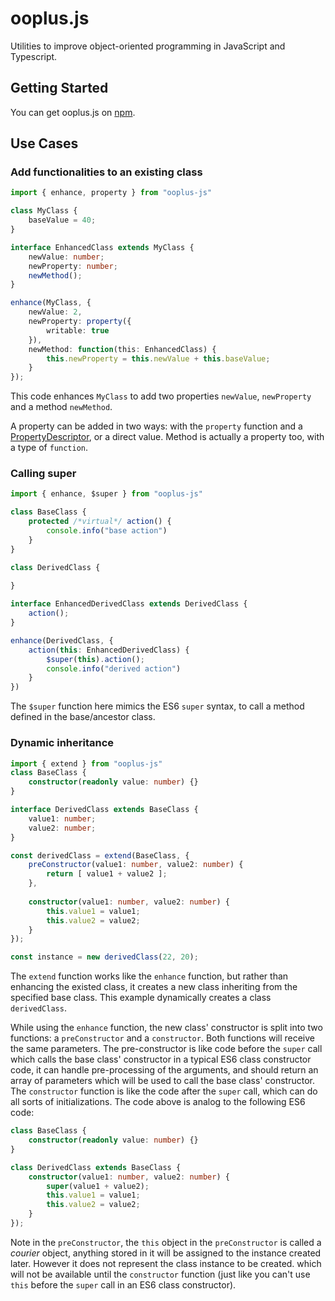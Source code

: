 # ooplus.js
Utilities to improve object-oriented programming in JavaScript and Typescript.

## Getting Started

You can get ooplus.js on [npm](https://www.npmjs.com/package/ooplus-js).

## Use Cases

### Add functionalities to an existing class

```typescript
import { enhance, property } from "ooplus-js"

class MyClass {
    baseValue = 40;
}

interface EnhancedClass extends MyClass {
    newValue: number;
    newProperty: number;
    newMethod();
}

enhance(MyClass, {
    newValue: 2,
    newProperty: property({
        writable: true
    }),
    newMethod: function(this: EnhancedClass) {
        this.newProperty = this.newValue + this.baseValue;
    }
});
```

This code enhances `MyClass` to add two properties `newValue`, `newProperty` and a method `newMethod`.

A property can be added in two ways: with the `property` function and a [PropertyDescriptor](https://www.javascripture.com/PropertyDescriptor), or a direct value. Method is actually a property too, with a type of `function`.

### Calling super

```typescript
import { enhance, $super } from "ooplus-js"

class BaseClass {
    protected /*virtual*/ action() { 
        console.info("base action")
    }
}

class DerivedClass {
    
}

interface EnhancedDerivedClass extends DerivedClass {
    action();
}

enhance(DerivedClass, {
    action(this: EnhancedDerivedClass) {
        $super(this).action();
        console.info("derived action")
    }
})
```

The `$super` function here mimics the ES6 `super` syntax, to call a method defined in the base/ancestor class.

### Dynamic inheritance

```typescript
import { extend } from "ooplus-js"
class BaseClass {
    constructor(readonly value: number) {}
}

interface DerivedClass extends BaseClass {
    value1: number;
    value2: number;
}

const derivedClass = extend(BaseClass, {
    preConstructor(value1: number, value2: number) {
        return [ value1 + value2 ];
    },
    
    constructor(value1: number, value2: number) {
        this.value1 = value1;
        this.value2 = value2;
    }
});

const instance = new derivedClass(22, 20);
```

The `extend` function works like the `enhance` function, but rather than enhancing the existed class, it creates a new class inheriting from the specified base class. This example dynamically creates a class `derivedClass`. 

While using the `enhance` function, the new class' constructor is split into two functions: a `preConstructor` and a `constructor`. Both functions will receive the same parameters. The pre-constructor is like code before the `super` call which calls the base class' constructor in a typical ES6 class constructor code, it can handle pre-processing of the arguments, and should return an array of parameters which will be used to call the base class' constructor. The `constructor` function is like the code after the `super` call, which can do all sorts of initializations. The code above is analog to the following ES6 code:

```typescript
class BaseClass {
    constructor(readonly value: number) {}
}

class DerivedClass extends BaseClass {
    constructor(value1: number, value2: number) {
        super(value1 + value2);
        this.value1 = value1;
        this.value2 = value2;
    }
});
```

Note in the `preConstructor`, the `this` object in the `preConstructor` is called a *courier* object, anything stored in it will be assigned to the instance created later. However it does not represent the class instance to be created. which will not be available until the `constructor` function (just like you can't use `this` before the `super` call in an ES6 class constructor). 
